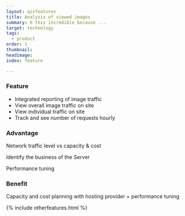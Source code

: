 ```yaml
---
layout: qisfeatures
title: Analysis of viewed images
summary: 6 this incredible because ...
target: technology
tags:
  - product
order: 1
thumbnail:
headimage:
index: feature

---
```


### Feature ###

+ Integrated reporting of image traffic
+ View overall image traffic on site
+ View individual  traffic on site
+ Track and see number of requests hourly

### Advantage ###

Network traffic level vs capacity & cost

Identify the business of the Server

Performance tuning

### Benefit ###

Capacity and cost planning with hosting provider + performance tuning

{% include otherfeatures.html %}
